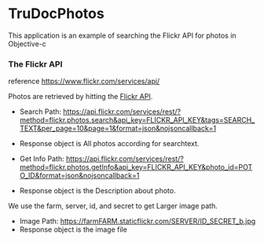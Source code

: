 # TruDocPhotos


This application is an example of searching the Flickr API for photos in Objective-c
### The Flickr API
reference https://www.flickr.com/services/api/ 

Photos are retrieved by hitting the [Flickr API](https://www.flickr.com/services/api/flickr.photos.search.html).
- Search Path: https://api.flickr.com/services/rest/?method=flickr.photos.search&api_key=FLICKR_API_KEY&tags=SEARCH_TEXT&per_page=10&page=1&format=json&nojsoncallback=1
- Response object is All photos according for searchtext.


- Get Info Path: https://api.flickr.com/services/rest/?method=flickr.photos.getInfo&api_key=FLICKR_API_KEY&photo_id=POTO_ID&format=json&nojsoncallback=1
- Response object is the Description about photo.

We use the farm, server, id, and secret to get Larger  image path.
- Image Path: https://farmFARM.staticflickr.com/SERVER/ID_SECRET_b.jpg
- Response object is the image file



